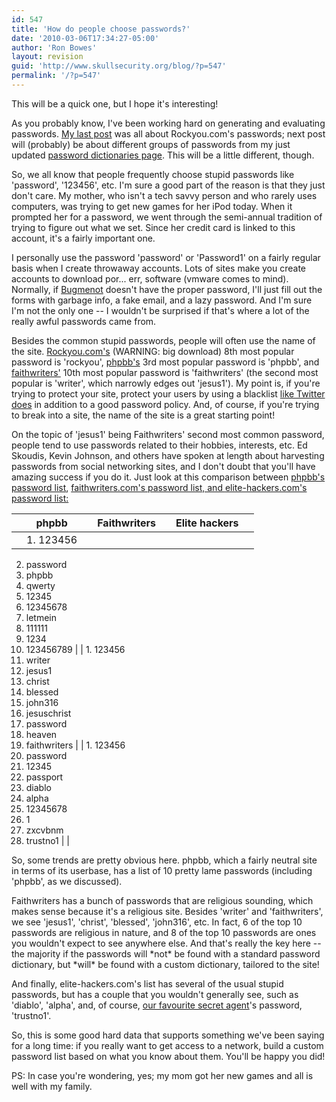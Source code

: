 ```yaml
---
id: 547
title: 'How do people choose passwords?'
date: '2010-03-06T17:34:27-05:00'
author: 'Ron Bowes'
layout: revision
guid: 'http://www.skullsecurity.org/blog/?p=547'
permalink: '/?p=547'
---
```


This will be a quick one, but I hope it's interesting!

As you probably know, I've been working hard on generating and evaluating passwords. [My last post](http://www.skullsecurity.org/blog/?p=516) was all about Rockyou.com's passwords; next post will (probably) be about different groups of passwords from my just updated [password dictionaries page](http://www.skullsecurity.org/wiki/index.php/Passwords). This will be a little different, though.

So, we all know that people frequently choose stupid passwords like 'password', '123456', etc. I'm sure a good part of the reason is that they just don't care. My mother, who isn't a tech savvy person and who rarely uses computers, was trying to get new games for her iPod today. When it prompted her for a password, we went through the semi-annual tradition of trying to figure out what we set. Since her credit card is linked to this account, it's a fairly important one.

I personally use the password 'password' or 'Password1' on a fairly regular basis when I create throwaway accounts. Lots of sites make you create accounts to download por... err, software (vmware comes to mind). Normally, if [Bugmenot](http://www.bugmenot.com/) doesn't have the proper password, I'll just fill out the forms with garbage info, a fake email, and a lazy password. And I'm sure I'm not the only one -- I wouldn't be surprised if that's where a lot of the really awful passwords came from.

Besides the common stupid passwords, people will often use the name of the site. [Rockyou.com's](http://downloads.skullsecurity.org/passwords/rockyou-withcount.txt) (WARNING: big download) 8th most popular password is 'rockyou', [phpbb's](http://downloads.skullsecurity.org/passwords/phpbb-withcount.txt) 3rd most popular password is 'phpbb', and [faithwriters'](http://downloads.skullsecurity.org/passwords/faithwriters-withcount.txt) 10th most popular password is 'faithwriters' (the second most popular is 'writer', which narrowly edges out 'jesus1'). My point is, if you're trying to protect your site, protect your users by using a blacklist [like Twitter does](http://downloads.skullsecurity.org/passwords/twitter-banned.txt) in addition to a good password policy. And, of course, if you're trying to break into a site, the name of the site is a great starting point!

On the topic of 'jesus1' being Faithwriters' second most common password, people tend to use passwords related to their hobbies, interests, etc. Ed Skoudis, Kevin Johnson, and others have spoken at length about harvesting passwords from social networking sites, and I don't doubt that you'll have amazing success if you do it. Just look at this comparison between [phpbb's password list](http://downloads.skullsecurity.org/passwords/phpbb-withcount.txt), [faithwriters.com's password list, and ](http://downloads.skullsecurity.org/passwords/faithwriters-withcount.txt)[elite-hackers.com's password list:](http://downloads.skullsecurity.org/passwords/elitehacker-withcount.txt)

|  | **phpbb** |  | **Faithwriters** |  | **Elite hackers** |  |
|---|-----------|---|------------------|---|-------------------|---|
|  | 1. 123456
2. password
3. phpbb
4. qwerty
5. 12345
6. 12345678
7. letmein
8. 111111
9. 1234
10. 123456789 |  | 1. 123456
2. writer
3. jesus1
4. christ
5. blessed
6. john316
7. jesuschrist
8. password
9. heaven
10. faithwriters |  | 1. 123456
2. password
3. 12345
4. passport
5. diablo
6. alpha
7. 12345678
8. 1
9. zxcvbnm
10. trustno1 |  |

So, some trends are pretty obvious here. phpbb, which a fairly neutral site in terms of its userbase, has a list of 10 pretty lame passwords (including 'phpbb', as we discussed).

Faithwriters has a bunch of passwords that are religious sounding, which makes sense because it's a religious site. Besides 'writer' and 'faithwriters', we see 'jesus1', 'christ', 'blessed', 'john316', etc. In fact, 6 of the top 10 passwords are religious in nature, and 8 of the top 10 passwords are ones you wouldn't expect to see anywhere else. And that's really the key here -- the majority if the passwords will \*not\* be found with a standard password dictionary, but \*will\* be found with a custom dictionary, tailored to the site!

And finally, elite-hackers.com's list has several of the usual stupid passwords, but has a couple that you wouldn't generally see, such as 'diablo', 'alpha', and, of course, [our favourite secret agent](http://en.wikipedia.org/wiki/Fox_Mulder)'s password, 'trustno1'.

So, this is some good hard data that supports something we've been saying for a long time: if you really want to get access to a network, build a custom password list based on what you know about them. You'll be happy you did!

PS: In case you're wondering, yes; my mom got her new games and all is well with my family.